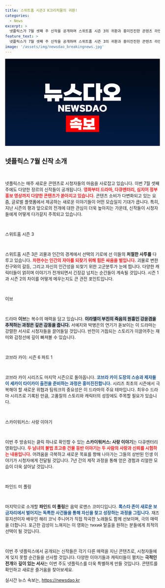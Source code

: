 ```yaml
---
title: 스위트홈 시즌3 K크리처물의 귀환!
categories:
  - News
excerpt: >
  넷플릭스가 7월 셋째 주 신작을 공개하며 스위트홈 시즌 3의 귀환과 흥미진진한 콘텐츠 라인업을 선보입니다. 이번 주, 멜로 복수극 이브, 마지막 시즌의 코브라 카이, 그리고 사랑과 도전의 다큐 스카이워커스까지 다양하게 즐겨보세요!
feature_text: >
  넷플릭스가 7월 셋째 주 신작을 공개하며 스위트홈 시즌 3의 귀환과 흥미진진한 콘텐츠 라인업을 선보입니다. 이번 주, 멜로 복수극 이브, 마지막 시즌의 코브라 카이, 그리고 사랑과 도전의 다큐 스카이워커스까지 다양하게 즐겨보세요!
image: '/assets/img/newsdao_breakingnews.jpg'
---
```


<p><img src="/assets/img/newsdao_breakingnews.jpg" alt="firstkoreanews 속보" /></p>

<h2 data-ke-size="size26">넷플릭스 7월 신작 소개</h2>

<p data-ke-size="size16">&nbsp;</p>

<p>넷플릭스는 매주 새로운 콘텐츠로 시청자들의 마음을 사로잡고 있습니다. 이번 7월 셋째 주에도 다양한 장르의 신작들이 공개됩니다. <b><span style="color: #ee2323;">영화부터 드라마, 다큐멘터리, 심지어 정부 홍보 영상까지 다양한 콘텐츠가 쏟아지고 있습니다.</span></b> 콘텐츠 소비가 다변화되고 있는 요즘, 글로벌 플랫폼에서 제공하는 새로운 이야기들이 어떤 모습일지 기대가 큽니다. 특히, 지난 시즌의 평과 앞으로의 전개에 대한 관심이 더욱 높아지는 가운데, 신작들이 시청자들에게 어떻게 다가갈지 주목되고 있습니다. </p>

<p data-ke-size="size16">&nbsp;</p>

<p>스위트홈 시즌 3</p>

<p data-ke-size="size16">&nbsp;</p>

<p>스위트홈 시즌 3은 괴물과 인간의 경계에서 선택의 기로에 선 이들의 <strong>처절한 사투를</strong> 다루고 있습니다. <b><span style="color: #ee2323;">차현수는 인간의 자아를 되찾기 위해 힘든 싸움을 벌입니다.</span></b> 괴물로 변한 친구와의 갈등, 그리고 자신의 인간성을 되찾기 위한 고군분투가 눈에 띕니다. 다양한 캐릭터들이 얽히며 이야기가 전개되면서 긴장감 넘치는 순간들이 계속될 것입니다. 시즌 1과 시즌 2의 차이를 어떻게 메우는지도 큰 관전 포인트입니다.</p>

<p data-ke-size="size16">&nbsp;</p>

<p>이브</p>

<p data-ke-size="size16">&nbsp;</p>

<p>드라마 <strong>이브</strong>는 복수의 매력을 담고 있습니다. <b><span style="background-color: #21538527;">이라엘이 부친의 죽음의 원흉인 강윤겸을 추적하는 과정은 깊은 감동을 줍니다.</span></b> 서예지와 박병은의 연기가 돋보이는 이 드라마는 강렬한 서사로 시청자들을 끌어들일 것입니다. 반전이 거듭되는 스토리가 이끌어주는 재미와 감정선에 깊이 빠져볼 수 있습니다.</p>

<p data-ke-size="size16">&nbsp;</p>

<p>코브라 카이: 시즌 6 파트 1</p>

<p data-ke-size="size16">&nbsp;</p>

<p>코브라 카이 시리즈도 마지막 시즌으로 돌아옵니다. <b><span style="color: #1a5490;">코브라 카이 도장의 스승과 제자들이 세카이 타이카이 출전을 준비하는 과정은 흥미진진합니다.</span></b> 시리즈 최초의 시즌에서 극복해야 할 새로운 위협과 팀워크의 중요성은 이 드라마의 주요 테마입니다. 최우수 드라마 시리즈로 기록된 만큼, 고품질의 스토리와 캐릭터의 성장에도 주목할 필요가 있습니다.</p>

<p data-ke-size="size16">&nbsp;</p>

<p>스카이워커스: 사랑 이야기</p>

<p data-ke-size="size16">&nbsp;</p>

<p>이번 주 방송되는 클릭 하나로 확인할 수 있는 <strong>스카이워커스: 사랑 이야기</strong>는 다큐멘터리 영화입니다. <b><span style="color: #ee2323;">두 남녀의 불법 초고층 건물 등반 이야기는 두 사람의 사랑과 신뢰를 시험하는 내용입니다.</span></b> 어려움을 극복하고 새로운 목표를 향해 나아가는 그들의 상반된 인생 이야기가 시청자에게 전달될 것입니다. 7년 간의 제작 과정을 통해 얻은 경험과 리얼한 모습이 더욱 살아날 것입니다.</p>

<p data-ke-size="size16">&nbsp;</p>

<p>파인드 미 폴링</p>

<p data-ke-size="size16">&nbsp;</p>

<p>마지막으로 소개할 <strong>파인드 미 폴링</strong>은 음악 로맨스 코미디입니다. <b><span style="color: #1a5490;">록스타 존이 새로운 보금자리에서 벌어지는 독특한 사건들을 통해 자신을 찾고 성장하는 과정을 그립니다.</span></b> 재즈 뮤지션이자 배우인 해리 코닉 주니어가 직접 작곡한 노래들도 함께 선보이며, 극의 매력을 더합니다. 포근한 감성이 느껴지는 이 영화는 тихий 탈출을 원하는 분들에게 최적의 선택이 될 것입니다.</p>

<p data-ke-size="size16">&nbsp;</p>

<p>이번 주 넷플릭스에서 공개되는 신작들은 각기 다른 매력을 지닌 콘텐츠로, 시청자들에게 잊지 못할 순간들을 선사할 것입니다. 다양한 이야기들과 캐릭터들이 펼치는 <strong>극적인 전개</strong>와 <strong>깊이 있는 서사</strong>는 이번 주도 넷플릭스를 더욱 특별하게 만들 것입니다. 콘텐트를 확인하고 새로운 즐거움을 찾아보세요.</p>
실시간 뉴스 속보는, <a href="https://newsdao.kr" rel="dofollow">https://newsdao.kr</a>


